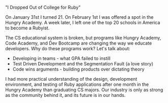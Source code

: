 "I Dropped Out of College for Ruby"

On January 31st I turned 21. On February 1st I was offered a spot in the Hungry Academy. A week later, I left one of the top 20 schools in America to become a Rubyist. 

The CS educational system is broken, but programs like Hungry Academy, Code Academy, and Dev Bootcamp are changing the way we educate developers. Why do these programs work? Let's talk about:

* Developing in teams - what GPA failed to instill
* Test Driven Development and the Segmentation Fault (a love story)
* Code wins arguments - building products over dictating theory

I had more practical understanding of the design, development environment, and testing of Ruby applications after one month in the Hungry Academy than graduating CS majors. Our industry is only as strong as the community behind it, and its future is in our hands.